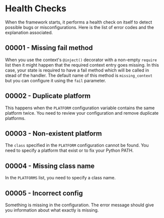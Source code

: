 Health Checks
=============

When the framework starts, it performs a health check on itself to detect
possible bugs or misconfigurations. Here is the list of error codes and the
explanation associated.

## 00001 - Missing fail method

When you use the context's `@inject()` decorator with a non-empty `require` 
list then it might happen that the required context entry goes missing. In this
case, your state is required to have a fail method which will be called in
stead of the handler. The default name of this method is `missing_context` but
you can configure it using the `fail` parameter.

## 00002 - Duplicate platform

This happens when the `PLATFORM` configuration variable contains the same
platform twice. You need to review your configuration and remove duplicate
platforms.

## 00003 - Non-existent platform

The `class` specified in the `PLATFORM` configuration cannot be found. You need
to specify a platform that exist or to fix your Python PATH.

## 00004 - Missing class name

In the `PLATFORMS` list, you need to specify a class name.

## 00005 - Incorrect config

Something is missing in the configuration. The error message should give you
information about what exactly is missing.
